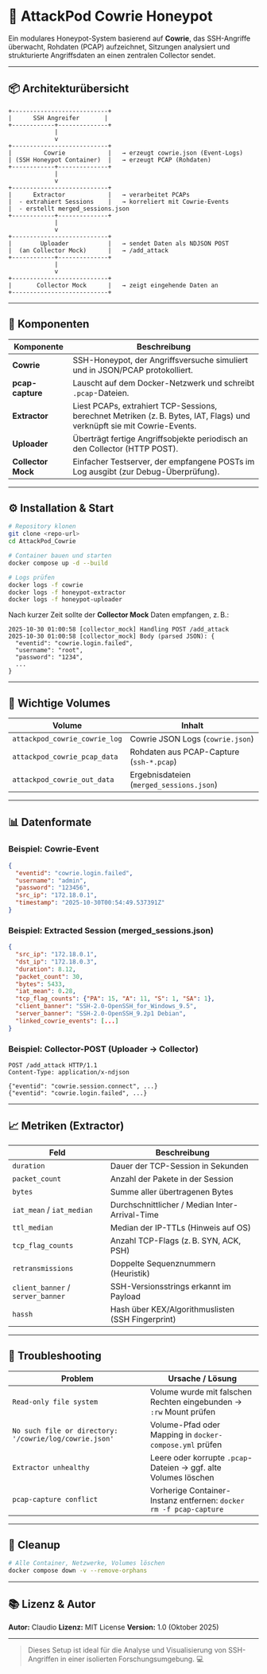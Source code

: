 # 🧠 AttackPod Cowrie Honeypot

Ein modulares Honeypot-System basierend auf **Cowrie**, das SSH-Angriffe überwacht, Rohdaten (PCAP) aufzeichnet, Sitzungen analysiert und strukturierte Angriffsdaten an einen zentralen Collector sendet.

---

## 📦 Architekturübersicht

```
+---------------------------+
|      SSH Angreifer       |
+------------+--------------+
             |
             v
+---------------------------+
|         Cowrie            |   → erzeugt cowrie.json (Event-Logs)
| (SSH Honeypot Container)  |   → erzeugt PCAP (Rohdaten)
+------------+--------------+
             |
             v
+---------------------------+
|      Extractor            |   → verarbeitet PCAPs
|  - extrahiert Sessions    |   → korreliert mit Cowrie-Events
|  - erstellt merged_sessions.json
+------------+--------------+
             |
             v
+---------------------------+
|        Uploader           |   → sendet Daten als NDJSON POST
|  (an Collector Mock)      |   → /add_attack
+------------+--------------+
             |
             v
+---------------------------+
|       Collector Mock      |   → zeigt eingehende Daten an
+---------------------------+
```

---

## 🚀 Komponenten

| Komponente         | Beschreibung                                                                                                            |
| ------------------ | ----------------------------------------------------------------------------------------------------------------------- |
| **Cowrie**         | SSH-Honeypot, der Angriffsversuche simuliert und in JSON/PCAP protokolliert.                                            |
| **pcap-capture**   | Lauscht auf dem Docker-Netzwerk und schreibt `.pcap`-Dateien.                                                           |
| **Extractor**      | Liest PCAPs, extrahiert TCP-Sessions, berechnet Metriken (z. B. Bytes, IAT, Flags) und verknüpft sie mit Cowrie-Events. |
| **Uploader**       | Überträgt fertige Angriffsobjekte periodisch an den Collector (HTTP POST).                                              |
| **Collector Mock** | Einfacher Testserver, der empfangene POSTs im Log ausgibt (zur Debug-Überprüfung).                                      |

---

## ⚙️ Installation & Start

```bash
# Repository klonen
git clone <repo-url>
cd AttackPod_Cowrie

# Container bauen und starten
docker compose up -d --build

# Logs prüfen
docker logs -f cowrie
docker logs -f honeypot-extractor
docker logs -f honeypot-uploader
```

Nach kurzer Zeit sollte der **Collector Mock** Daten empfangen, z. B.:

```
2025-10-30 01:00:58 [collector_mock] Handling POST /add_attack
2025-10-30 01:00:58 [collector_mock] Body (parsed JSON): {
  "eventid": "cowrie.login.failed",
  "username": "root",
  "password": "1234",
  ...
}
```

---

## 📂 Wichtige Volumes

| Volume                        | Inhalt                                   |
| ----------------------------- | ---------------------------------------- |
| `attackpod_cowrie_cowrie_log` | Cowrie JSON Logs (`cowrie.json`)         |
| `attackpod_cowrie_pcap_data`  | Rohdaten aus PCAP-Capture (`ssh-*.pcap`) |
| `attackpod_cowrie_out_data`   | Ergebnisdateien (`merged_sessions.json`) |

---

## 📊 Datenformate

### Beispiel: Cowrie-Event

```json
{
  "eventid": "cowrie.login.failed",
  "username": "admin",
  "password": "123456",
  "src_ip": "172.18.0.1",
  "timestamp": "2025-10-30T00:54:49.537391Z"
}
```

### Beispiel: Extracted Session (merged_sessions.json)

```json
{
  "src_ip": "172.18.0.1",
  "dst_ip": "172.18.0.3",
  "duration": 8.12,
  "packet_count": 30,
  "bytes": 5433,
  "iat_mean": 0.28,
  "tcp_flag_counts": {"PA": 15, "A": 11, "S": 1, "SA": 1},
  "client_banner": "SSH-2.0-OpenSSH_for_Windows_9.5",
  "server_banner": "SSH-2.0-OpenSSH_9.2p1 Debian",
  "linked_cowrie_events": [...]
}
```

### Beispiel: Collector-POST (Uploader → Collector)

```http
POST /add_attack HTTP/1.1
Content-Type: application/x-ndjson

{"eventid": "cowrie.session.connect", ...}
{"eventid": "cowrie.login.failed", ...}
```

---

## 📈 Metriken (Extractor)

| Feld                              | Beschreibung                                      |
| --------------------------------- | ------------------------------------------------- |
| `duration`                        | Dauer der TCP-Session in Sekunden                 |
| `packet_count`                    | Anzahl der Pakete in der Session                  |
| `bytes`                           | Summe aller übertragenen Bytes                    |
| `iat_mean` / `iat_median`         | Durchschnittlicher / Median Inter-Arrival-Time    |
| `ttl_median`                      | Median der IP-TTLs (Hinweis auf OS)               |
| `tcp_flag_counts`                 | Anzahl TCP-Flags (z. B. SYN, ACK, PSH)            |
| `retransmissions`                 | Doppelte Sequenznummern (Heuristik)               |
| `client_banner` / `server_banner` | SSH-Versionsstrings erkannt im Payload            |
| `hassh`                           | Hash über KEX/Algorithmuslisten (SSH Fingerprint) |

---

## 🧩 Troubleshooting

| Problem                                                | Ursache / Lösung                                                   |
| ------------------------------------------------------ | ------------------------------------------------------------------ |
| `Read-only file system`                                | Volume wurde mit falschen Rechten eingebunden → `:rw` Mount prüfen |
| `No such file or directory: '/cowrie/log/cowrie.json'` | Volume-Pfad oder Mapping in `docker-compose.yml` prüfen            |
| `Extractor unhealthy`                                  | Leere oder korrupte `.pcap`-Dateien → ggf. alte Volumes löschen    |
| `pcap-capture conflict`                                | Vorherige Container-Instanz entfernen: `docker rm -f pcap-capture` |

---

## 🧹 Cleanup

```bash
# Alle Container, Netzwerke, Volumes löschen
docker compose down -v --remove-orphans
```

---

## 📚 Lizenz & Autor

**Autor:** Claudio
**Lizenz:** MIT License
**Version:** 1.0 (Oktober 2025)

---

> Dieses Setup ist ideal für die Analyse und Visualisierung von SSH-Angriffen in einer isolierten Forschungsumgebung. 💻
